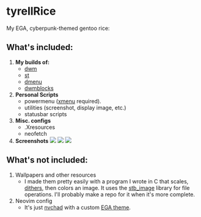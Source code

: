 # tyrellRice
My EGA, cyberpunk-themed gentoo rice:
## What's included:
1. **My builds of:**
     - [dwm](http://dwm.suckless.org/)
     - [st](http://st.suckless.org/)
     - [dmenu](http://tools.suckless.org/dmenu/)
     - [dwmblocks](https://github.com/torrinfail/dwmblocks)
2. **Personal Scripts**
     - powermenu ([xmenu](https://github.com/phillbush/xmenu) required).
     - utilities (screenshot, display image, etc.)
     - statusbar scripts
3. **Misc. configs**
     - .Xresources
     - neofetch
4. **Screenshots**
     ![](screenshots/01-01-23-22:02:47.png)
     ![](screenshots/01-04-23-05:03:11.png)
     ![](screenshots/01-04-23-05:11:59.png)
## What's **not** included:
1. Wallpapers and other resources
   - I made them pretty easily with a program I wrote in C that scales, [dithers](https://www.youtube.com/watch?v=lseR6ZguBNY&t=1385s), then colors an image. It uses the [stb_image](https://github.com/nothings/stb/blob/master/stb_image.h) library for file operations. I'll probably make a repo for it when it's more complete.
2. Neovim config
   - It's just [nvchad](https://github.com/NvChad/NvChad) with a custom [EGA theme](ega.lua).
